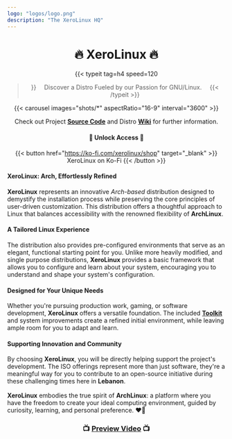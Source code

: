 ```yaml
---
logo: "logos/logo.png"
description: "The XeroLinux HQ"
---
```


<h1 align="center">🔥 XeroLinux 🔥</h1>

<div align="center">

{{< typeit 
  tag=h4
  speed=120
>}}
<img src="/logos/lb.webp" style="display: inline-block; vertical-align: middle; height: 0.75em; ; margin: 0;"> Discover a Distro Fueled by our Passion for GNU/Linux. <img src="/logos/lb.webp" style="display: inline-block; vertical-align: middle; height: 0.75em; ; margin: 0;">
{{< /typeit >}}

</div>

<div align="center">

{{< carousel images="shots/*" aspectRatio="16-9" interval="3600" >}}

Check out Project <a href="https://github.com/XeroLinuxDev/xero-build" target="_blank"><strong>Source Code</strong></a> and Distro <a href="https://wiki.xerolinux.xyz/distro/" target="_blank"><strong>Wiki</strong></a> for further information.</div>

<div align="center">

####  🔻 Unlock Access 🔻 

{{< button href="https://ko-fi.com/xerolinux/shop" target="_blank" >}}
XeroLinux on Ko-Fi
{{< /button >}}

</div>

#### XeroLinux: Arch, Effortlessly Refined

**XeroLinux** represents an innovative *Arch-based* distribution designed to demystify the installation process while preserving the core principles of user-driven customization. This distribution offers a thoughtful approach to Linux that balances accessibility with the renowned flexibility of **ArchLinux**.

#### A Tailored Linux Experience

The distribution also provides pre-configured environments that serve as an elegant, functional starting point for you. Unlike more heavily modified, and single purpose distributions, **XeroLinux** provides a basic framework that allows you to configure and learn about your system, encouraging you to understand and shape your system's configuration.

#### Designed for Your Unique Needs

Whether you're pursuing production work, gaming, or software development, **XeroLinux** offers a versatile foundation. The included [**Toolkit**](https://wiki.xerolinux.xyz/xlapit/) and system improvements create a refined initial environment, while leaving ample room for you to adapt and learn.

#### Supporting Innovation and Community

By choosing **XeroLinux**, you will be directly helping support the project's development. The ISO offerings represent more than just software, they're a meaningful way for you to contribute to an open-source initiative during these challenging times here in **Lebanon**. <img src="/logos/lb.webp" style="display: inline-block; vertical-align: middle; height: 1.15em; ; margin: 0;">

**XeroLinux** embodies the true spirit of **ArchLinux**: a platform where you have the freedom to create your ideal computing environment, guided by curiosity, learning, and personal preference. ❤️‍🔥

<h3 align="center">📺 <a href="https://www.youtube.com/watch?v=lsYg6-wUWXw" target="_blank"><strong>Preview Video</strong></a> 📺</h3>

<script src='https://storage.ko-fi.com/cdn/scripts/overlay-widget.js'></script>
<script>
  kofiWidgetOverlay.draw('xerolinux', {
    'type': 'floating-chat',
    'floating-chat.position': 'bottom_right',
    'floating-chat.donateButton.text': 'Support me',
    'floating-chat.donateButton.background-color': '#794bc4',
    'floating-chat.donateButton.text-color': '#fff'
  });
</script>



